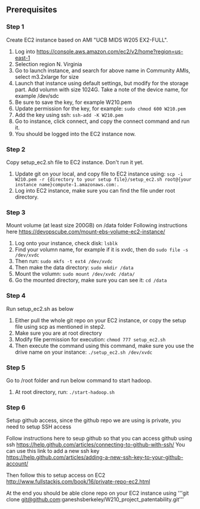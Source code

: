 ## Prerequisites
### Step 1
Create EC2 instance based on AMI "UCB MIDS W205 EX2-FULL".
1. Log into https://console.aws.amazon.com/ec2/v2/home?region=us-east-1 
2. Selection region N. Virginia
3. Go to launch instance, and search for above name in Community AMIs, select m3.2xlarge for size 
4. Launch that instance using default settings, but modify for the storage part. Add volumn with size 1024G. Take a note of the device name, for example /dev/sdc
5. Be sure to save the key, for example W210.pem 
6. Update permission for the key, for example: ```sudo chmod 600 W210.pem```
7. Add the key using ssh: ```ssh-add -K W210.pem```
8. Go to instance, click connect, and copy the connect command and run it.
9. You should be logged into the EC2 instance now. 

### Step 2
Copy setup_ec2.sh file to EC2 instance. Don't run it yet. 
1. Update git on your local, and copy file to EC2 instance using: ```scp -i W210.pem -r {directory to your setup file}/setup_ec2.sh root@{your instance name}compute-1.amazonaws.com:.``` 
2. Log into EC2 instance, make sure you can find the file under root directory. 

### Step 3
Mount volume (at least size 200GB) on /data folder
Following instructions here https://devopscube.com/mount-ebs-volume-ec2-instance/ 
1. Log onto your instance, check disk: ```lsblk```
2. Find your volumn name, for example if it is xvdc, then do ```sudo file -s /dev/xvdc``` 
3. Then run: ```sudo mkfs -t ext4 /dev/xvdc```
4. Then make the data directory: ```sudo mkdir /data```
5. Mount the volumn: ```sudo mount /dev/xvdc /data/```
6. Go the mounted directory, make sure you can see it: ```cd /data``` 


### Step 4
Run setup_ec2.sh as below
1. Either pull the whole git repo on your EC2 instance, or copy the setup file using scp as mentioned in step2. 
2. Make sure you are at root directory 
3. Modify file permission for execution: ```chmod 777 setup_ec2.sh```
4. Then execute the command using this command, make sure you use the drive name on your instance: ```./setup_ec2.sh /dev/xvdc```

### Step 5
Go to /root folder and run below command to start hadoop.
1. At root directory, run: ```./start-hadoop.sh```


### Step 6 
Setup github access, since the github repo we are using is private, you need to setup SSH access

Follow instructions here to seup github so that you can access github using ssh 
https://help.github.com/articles/connecting-to-github-with-ssh/
You can use this link to add a new ssh key
https://help.github.com/articles/adding-a-new-ssh-key-to-your-github-account/ 

Then follow this to setup access on EC2
http://www.fullstackjs.com/book/16/private-repo-ec2.html

At the end you should be able clone repo on your EC2 instance using 
'''git clone git@github.com:ganeshsberkeley/W210_project_patentability.git'''

